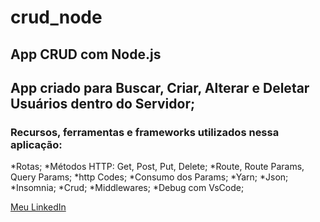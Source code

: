 # crud_node

## App CRUD com Node.js

## App criado para Buscar, Criar, Alterar e Deletar Usuários dentro do Servidor; 

### Recursos, ferramentas e frameworks utilizados nessa aplicação:
*Rotas;
*Métodos HTTP: Get, Post, Put, Delete;
*Route, Route Params, Query Params;
*http Codes;
*Consumo dos Params;
*Yarn;
*Json;
*Insomnia;
*Crud;
*Middlewares;
*Debug com VsCode;


[Meu LinkedIn](https://www.linkedin.com/in/saraivafelipe27/)
